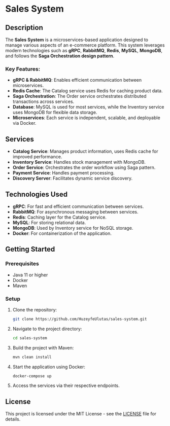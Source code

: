 # Sales System

## Description

The **Sales System** is a microservices-based application designed to manage various aspects of an e-commerce platform. This system leverages modern technologies such as **gRPC**, **RabbitMQ**, **Redis**, **MySQL**, **MongoDB**, and follows the **Saga Orchestration design pattern**.

### Key Features:
- **gRPC & RabbitMQ**: Enables efficient communication between microservices.
- **Redis Cache**: The Catalog service uses Redis for caching product data.
- **Saga Orchestration**: The Order service orchestrates distributed transactions across services.
- **Database**: MySQL is used for most services, while the Inventory service uses MongoDB for flexible data storage.
- **Microservices**: Each service is independent, scalable, and deployable via Docker.

## Services

- **Catalog Service**: Manages product information, uses Redis cache for improved performance.
- **Inventory Service**: Handles stock management with MongoDB.
- **Order Service**: Orchestrates the order workflow using Saga pattern.
- **Payment Service**: Handles payment processing.
- **Discovery Server**: Facilitates dynamic service discovery.

## Technologies Used

- **gRPC**: For fast and efficient communication between services.
- **RabbitMQ**: For asynchronous messaging between services.
- **Redis**: Caching layer for the Catalog service.
- **MySQL**: For storing relational data.
- **MongoDB**: Used by Inventory service for NoSQL storage.
- **Docker**: For containerization of the application.

## Getting Started

### Prerequisites

- Java 11 or higher
- Docker
- Maven

### Setup

1. Clone the repository:

    ```bash
    git clone https://github.com/HuzeyfeUlutas/sales-system.git
    ```

2. Navigate to the project directory:

    ```bash
    cd sales-system
    ```

3. Build the project with Maven:

    ```bash
    mvn clean install
    ```

4. Start the application using Docker:

    ```bash
    docker-compose up
    ```

5. Access the services via their respective endpoints.

## License

This project is licensed under the MIT License - see the [LICENSE](LICENSE) file for details.
